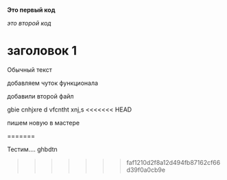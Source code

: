 **Это первый код**

*это второй код*

# заголовок 1

Обычный текст

добавляем чуток функционала

добавили второй файл

gbie cnhjxre d vfcntht xnj,s 
<<<<<<< HEAD

пишем новую в мастере


=======
 
 Тестим....
ghbdtn
>>>>>>> faf1210d2f8a12d494fb87162cf66d39f0a0cb9e
